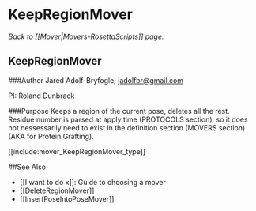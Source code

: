 # KeepRegionMover
*Back to [[Mover|Movers-RosettaScripts]] page.*
## KeepRegionMover

###Author
Jared Adolf-Bryfogle; jadolfbr@gmail.com

PI: Roland Dunbrack

###Purpose
Keeps a region of the current pose, deletes all the rest.  Residue number is parsed at apply time (PROTOCOLS section), so it does not nessessarily need to exist in the definition section (MOVERS section) (AKA for Protein Grafting).

[[include:mover_KeepRegionMover_type]]


##See Also

* [[I want to do x]]: Guide to choosing a mover
* [[DeleteRegionMover]]
* [[InsertPoseIntoPoseMover]]
